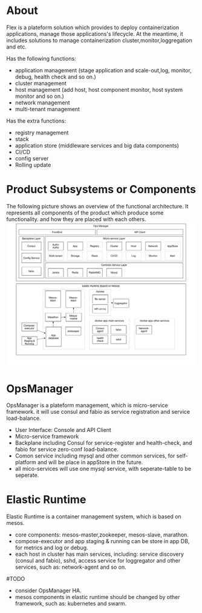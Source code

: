 # About
Flex is a plateform solution which provides to deploy containerization applications, manage those applications's lifecycle. At the meantime, it includes solutions to manage containerization cluster,monitor,loggregation and etc.

Has the following functions:

* application management (stage application and scale-out,log, monitor, debug, health check and so on.)
* cluster management
* host management (add host, host component monitor, host system monitor and so on.)
* network management
* multi-tenant management

Has the extra functions:

* registry management
* stack
* application store (middleware services and big data components)
* CI/CD
* config server
* Rolling update

# Product Subsystems or Components
The following picture shows an overview of the functional architecture. It represents all components of the product which produce some functionality. and how they are placed with each others.
![image](https://github.com/fanfanbj/Flex/blob/master/flex.jpg)

# OpsManager
OpsManager is a plateform management, which is micro-service framework. it will use consul and fabio as service registration and service load-balance.

* User Interface: Console and API Client
* Micro-service framework
* Backplane including Consul for service-register and health-check, and fabio for service zero-conf load-balance.
* Comon service including mysql and other common services, for self-platform and will be place in appStore in the future.
* all mico-services will use one mysql service, with seperate-table to be seperate.


# Elastic Runtime
Elastic Runtime is a container management system, which is based on mesos.

* core components: mesos-master,zookeeper, mesos-slave, marathon.
* compose-executor and app staging & running can be store in app DB, for metrics and log or debug.
* each host in cluster has main services, including: service discovery (consul and fabio), sshd, access service for loggregator and other services, such as: network-agent and so on.

#TODO
* consider OpsManager HA.
* mesos components in elastic runtime should be changed by other framework, such as: kubernetes and swarm.